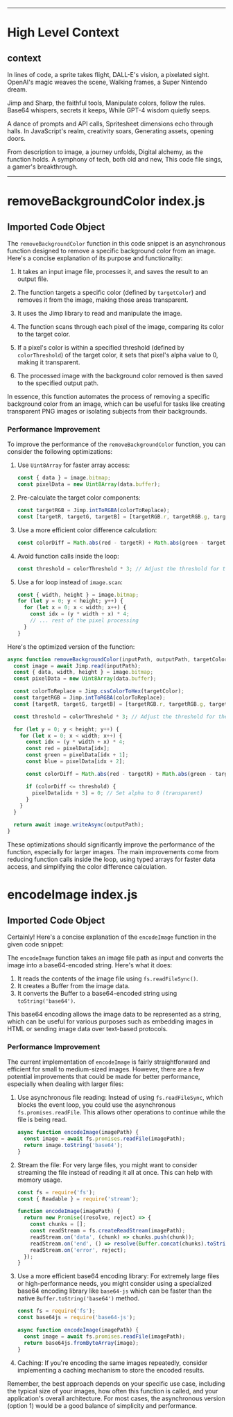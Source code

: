 

  ---
# High Level Context
## context
In lines of code, a sprite takes flight,
DALL-E's vision, a pixelated sight.
OpenAI's magic weaves the scene,
Walking frames, a Super Nintendo dream.

Jimp and Sharp, the faithful tools,
Manipulate colors, follow the rules.
Base64 whispers, secrets it keeps,
While GPT-4 wisdom quietly seeps.

A dance of prompts and API calls,
Spritesheet dimensions echo through halls.
In JavaScript's realm, creativity soars,
Generating assets, opening doors.

From description to image, a journey unfolds,
Digital alchemy, as the function holds.
A symphony of tech, both old and new,
This code file sings, a gamer's breakthrough.


---
# removeBackgroundColor index.js
## Imported Code Object
The `removeBackgroundColor` function in this code snippet is an asynchronous function designed to remove a specific background color from an image. Here's a concise explanation of its purpose and functionality:

1. It takes an input image file, processes it, and saves the result to an output file.

2. The function targets a specific color (defined by `targetColor`) and removes it from the image, making those areas transparent.

3. It uses the Jimp library to read and manipulate the image.

4. The function scans through each pixel of the image, comparing its color to the target color.

5. If a pixel's color is within a specified threshold (defined by `colorThreshold`) of the target color, it sets that pixel's alpha value to 0, making it transparent.

6. The processed image with the background color removed is then saved to the specified output path.

In essence, this function automates the process of removing a specific background color from an image, which can be useful for tasks like creating transparent PNG images or isolating subjects from their backgrounds.

### Performance Improvement

To improve the performance of the `removeBackgroundColor` function, you can consider the following optimizations:

1. Use `Uint8Array` for faster array access:
   ```javascript
   const { data } = image.bitmap;
   const pixelData = new Uint8Array(data.buffer);
   ```

2. Pre-calculate the target color components:
   ```javascript
   const targetRGB = Jimp.intToRGBA(colorToReplace);
   const [targetR, targetG, targetB] = [targetRGB.r, targetRGB.g, targetRGB.b];
   ```

3. Use a more efficient color difference calculation:
   ```javascript
   const colorDiff = Math.abs(red - targetR) + Math.abs(green - targetG) + Math.abs(blue - targetB);
   ```

4. Avoid function calls inside the loop:
   ```javascript
   const threshold = colorThreshold * 3; // Adjust the threshold for the new color difference calculation
   ```

5. Use a for loop instead of `image.scan`:
   ```javascript
   const { width, height } = image.bitmap;
   for (let y = 0; y < height; y++) {
     for (let x = 0; x < width; x++) {
       const idx = (y * width + x) * 4;
       // ... rest of the pixel processing
     }
   }
   ```

Here's the optimized version of the function:

```javascript
async function removeBackgroundColor(inputPath, outputPath, targetColor, colorThreshold = 0, options = {}) {
  const image = await Jimp.read(inputPath);
  const { data, width, height } = image.bitmap;
  const pixelData = new Uint8Array(data.buffer);

  const colorToReplace = Jimp.cssColorToHex(targetColor);
  const targetRGB = Jimp.intToRGBA(colorToReplace);
  const [targetR, targetG, targetB] = [targetRGB.r, targetRGB.g, targetRGB.b];

  const threshold = colorThreshold * 3; // Adjust the threshold for the new color difference calculation

  for (let y = 0; y < height; y++) {
    for (let x = 0; x < width; x++) {
      const idx = (y * width + x) * 4;
      const red = pixelData[idx];
      const green = pixelData[idx + 1];
      const blue = pixelData[idx + 2];

      const colorDiff = Math.abs(red - targetR) + Math.abs(green - targetG) + Math.abs(blue - targetB);

      if (colorDiff <= threshold) {
        pixelData[idx + 3] = 0; // Set alpha to 0 (transparent)
      }
    }
  }

  return await image.writeAsync(outputPath);
}
```

These optimizations should significantly improve the performance of the function, especially for larger images. The main improvements come from reducing function calls inside the loop, using typed arrays for faster data access, and simplifying the color difference calculation.

# encodeImage index.js
## Imported Code Object
Certainly! Here's a concise explanation of the `encodeImage` function in the given code snippet:

The `encodeImage` function takes an image file path as input and converts the image into a base64-encoded string. Here's what it does:

1. It reads the contents of the image file using `fs.readFileSync()`.
2. It creates a Buffer from the image data.
3. It converts the Buffer to a base64-encoded string using `toString('base64')`.

This base64 encoding allows the image data to be represented as a string, which can be useful for various purposes such as embedding images in HTML or sending image data over text-based protocols.

### Performance Improvement

The current implementation of `encodeImage` is fairly straightforward and efficient for small to medium-sized images. However, there are a few potential improvements that could be made for better performance, especially when dealing with larger files:

1. Use asynchronous file reading:
   Instead of using `fs.readFileSync`, which blocks the event loop, you could use the asynchronous `fs.promises.readFile`. This allows other operations to continue while the file is being read.

   ```javascript
   async function encodeImage(imagePath) {
     const image = await fs.promises.readFile(imagePath);
     return image.toString('base64');
   }
   ```

2. Stream the file:
   For very large files, you might want to consider streaming the file instead of reading it all at once. This can help with memory usage.

   ```javascript
   const fs = require('fs');
   const { Readable } = require('stream');

   function encodeImage(imagePath) {
     return new Promise((resolve, reject) => {
       const chunks = [];
       const readStream = fs.createReadStream(imagePath);
       readStream.on('data', (chunk) => chunks.push(chunk));
       readStream.on('end', () => resolve(Buffer.concat(chunks).toString('base64')));
       readStream.on('error', reject);
     });
   }
   ```

3. Use a more efficient base64 encoding library:
   For extremely large files or high-performance needs, you might consider using a specialized base64 encoding library like `base64-js` which can be faster than the native `Buffer.toString('base64')` method.

   ```javascript
   const fs = require('fs');
   const base64js = require('base64-js');

   async function encodeImage(imagePath) {
     const image = await fs.promises.readFile(imagePath);
     return base64js.fromByteArray(image);
   }
   ```

4. Caching:
   If you're encoding the same images repeatedly, consider implementing a caching mechanism to store the encoded results.

Remember, the best approach depends on your specific use case, including the typical size of your images, how often this function is called, and your application's overall architecture. For most cases, the asynchronous version (option 1) would be a good balance of simplicity and performance.

  